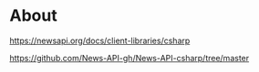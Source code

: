 ﻿# About

https://newsapi.org/docs/client-libraries/csharp

https://github.com/News-API-gh/News-API-csharp/tree/master

